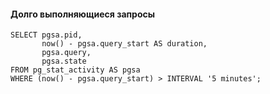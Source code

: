 #### Долго выполняющиеся запросы
```postgresql
SELECT pgsa.pid,
       now() - pgsa.query_start AS duration,
       pgsa.query,
       pgsa.state
FROM pg_stat_activity AS pgsa
WHERE (now() - pgsa.query_start) > INTERVAL '5 minutes';
```
